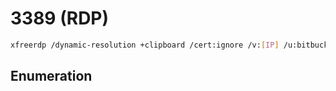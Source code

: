 # 3389 (RDP)

```bash
xfreerdp /dynamic-resolution +clipboard /cert:ignore /v:[IP] /u:bitbucket /p:[PW]
```

## Enumeration



